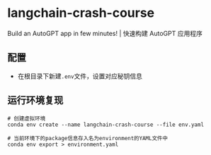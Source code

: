 # langchain-crash-course
Build an AutoGPT app in few minutes! | 快速构建 AutoGPT 应用程序

## 配置
- 在根目录下新建`.env`文件，设置对应秘钥信息

## 运行环境复现
```shell
# 创建虚拟环境
conda env create --name langchain-crash-course --file env.yaml
```

```shell
# 当前环境下的package信息存入名为environment的YAML文件中
conda env export > environment.yaml
```
